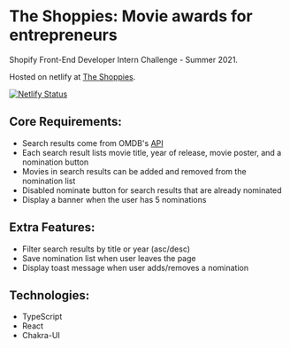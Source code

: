 # The Shoppies: Movie awards for entrepreneurs

Shopify Front-End Developer Intern Challenge - Summer 2021.

Hosted on netlify at [The Shoppies](https://reverent-franklin-82ca04.netlify.app/).

[![Netlify Status](https://api.netlify.com/api/v1/badges/573224c5-5b97-4762-af91-eb127a4c0694/deploy-status)](https://app.netlify.com/sites/reverent-franklin-82ca04/deploys)

## Core Requirements:

* Search results come from OMDB's [API](https://www.omdbapi.com/)
* Each search result lists movie title, year of release, movie poster, and a nomination button
* Movies in search results can be added and removed from the nomination list
* Disabled nominate button for search results that are already nominated
* Display a banner when the user has 5 nominations

## Extra Features:

* Filter search results by title or year (asc/desc)
* Save nomination list when user leaves the page
* Display toast message when user adds/removes a nomination

## Technologies:

* TypeScript
* React
* Chakra-UI